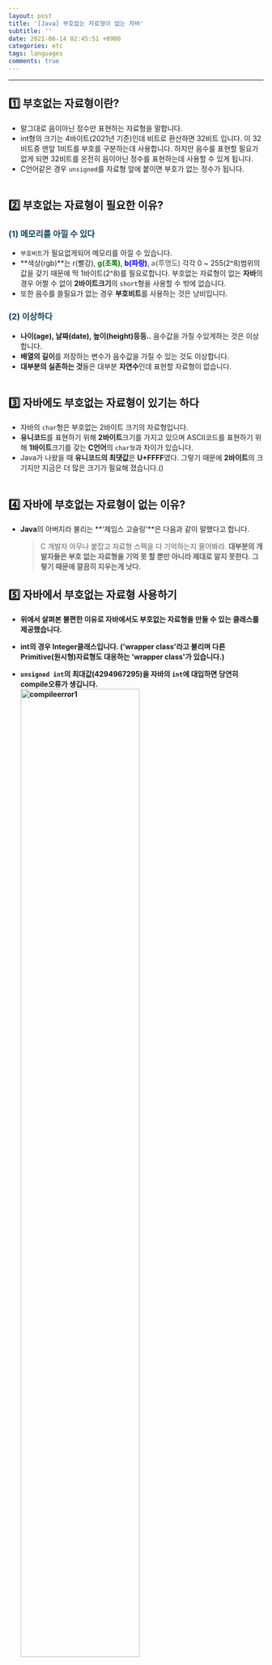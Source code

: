 ```yaml
---
layout: post
title: '[Java] 부호없는 자료형이 없는 자바'
subtitle: ''
date: 2021-06-14 02:45:51 +0900
categories: etc
tags: languages
comments: true
---
```


---

## 1️⃣ 부호없는 자료형이란?

- 말그대로 음이아닌 정수만 표현하는 자료형을 말합니다.
- int형의 크기는 4바이트(2021년 기준)인데 비트로 환산하면 32비트 입니다. 이 32비트중 맨앞 1비트를 <rd>부호를 구분하는데 사용</rd>합니다. 하지만 음수를 표현할 필요가 없게 되면 32비트를 온전히 음이아닌 정수를 표현하는데 사용할 수 있게 됩니다.
- C언어같은 경우 `unsigned`를 자료형 앞에 붙이면 부호가 없는 정수가 됩니다.
  <br><br>

## 2️⃣ 부호없는 자료형이 필요한 이유?

<h3 style="color:#0e435c;">(1) 메모리를 아낄 수 있다</h3>

- `부호비트`가 필요없게되어 메모리를 아낄 수 있습니다.
- **색상(rgb)**는 <rd>r(빨강)</rd>, <b style="color:green">g(초록)</b>, <b style="color:blue">b(파랑)</b>, <b style="color:gray">a(투명도)</b> 각각 0 ~ 255(2^8)범위의 값을 갖기 때문에 딱 1바이트(2^8)를 필요로합니다. 부호없는 자료형이 없는 **자바**의 경우 어쩔 수 없이 **2바이트크기**의 `short`형을 사용할 수 밖에 없습니다.
- 또한 음수를 쓸필요가 없는 경우 **부호비트**를 사용하는 것은 낭비입니다.

<h3 style="color:#0e435c;">(2) 이상하다</h3>

- **나이(age), 날짜(date), 높이(height)등등..** 음수값을 가질 수있게하는 것은 이상합니다.
- **배열의 길이**를 저장하는 변수가 음수값을 가질 수 있는 것도 이상합니다.
- **대부분의 실존하는 것**들은 대부분 **자연수**인데 표현할 자료형이 없습니다.
  <br><br>

## 3️⃣ 자바에도 부호없는 자료형이 있기는 하다

- 자바의 `char`형은 <rd>부호없는 2바이트 크기의 자료형</rd>입니다.
- <b><rd>유니코드</rd></b>를 표현하기 위해 **2바이트**크기를 가지고 있으며 <rd>ASCII코드</rd>를 표현하기 위해 **1바이트**크기를 갖는 **C언어**의 `char형`과 차이가 있습니다.
- Java가 나왔을 때 **유니코드의 최댓값**은 **U+FFFF**였다. 그렇기 때문에 **2바이트**의 크기지만 지금은 더 많은 크기가 필요해 졌습니다.()
  <br><br>

## 4️⃣ 자바에 부호없는 자료형이 없는 이유?

- **Java**의 아버지라 불리는 **'제임스 고슬링'**은 다음과 같이 말했다고 합니다.
  > C 개발자 아무나 붙잡고 자료형 스펙을 다 기억하는지 물어봐라.<b>
  > 대부분의 개발자들은 부호 없는 자료형을 기억 못 할 뿐만 아니라 제대로 알지 못한다. 그렇기 때문에 깔끔히 지우는게 낫다.

## 5️⃣ 자바에서 부호없는 자료형 사용하기

- 위에서 살펴본 불편한 이유로 자바에서도 **부호없는 자료형**을 만들 수 있는 **클래스**를 제공했습니다.
- **int**의 경우 **Integer**클래스입니다. <b style="fontsize:90%">(<rd>'wrapper class'</rd>라고 불리며 다른 Primitive(원시형)자료형도 대응하는 'wrapper class'가 있습니다.)
- `unsigned int`의 최대값(4294967295)을 자바의 `int`에 대입하면 당연히 **compile**오류가 생깁니다.
  <img src="https://kirkim.github.io/assets/img/java/basic/basic1.png" width="70%" alt="compileerror1">

- 다음과 같이 **Integet**클래스를 이용하면 됩니다.

```java
int num = Integer.parseUnsignedInt("4294967295");
```

- 하지만 위의 `num`을 출력해보면 **오버플로우**되어 `-1`이 출력 됩니다.
- 그래서 온전한 값을 출력하기 위해 **String**형으로 포맷팅해주어야 합니다.

```java
String numString = Integer.toUnsignedString(num);
```

- 그외에도 **Integer클래스**에는 부호 없는 수처럼 처리할 수 있는 수많은 메소드들을 가지고 있습니다.

## 6️⃣ 결론

- 그냥 <b>부호없는 자료형 만들어 주지..</b>
